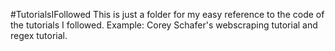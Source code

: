 #TutorialsIFollowed
This is just a folder for my easy reference to the code of the tutorials I followed.
Example: Corey Schafer's webscraping tutorial and regex tutorial.
